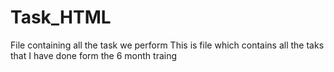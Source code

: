 # Task_HTML
File containing all the task we perform 
This is file which contains all the taks that I have done form the 6 month traing 

